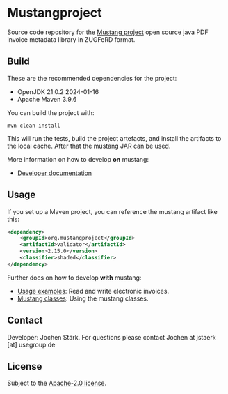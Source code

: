 
Mustangproject
=====

Source code repository for the [Mustang project](http://www.mustangproject.org/) open source java PDF invoice metadata library in ZUGFeRD format.

Build
-----

These are the recommended dependencies for the project:

 - OpenJDK 21.0.2 2024-01-16
 - Apache Maven 3.9.6

You can build the project with:

```shell
mvn clean install
```

This will run the tests, build the project artefacts, and install the artifacts to the local
cache. After that the mustang JAR can be used.

More information on how to develop **on** mustang:

 - [Developer documentation](https://github.com/ZUGFeRD/mustangproject/blob/master/doc/development_documentation.md)

Usage
-----

If you set up a Maven project, you can reference the mustang artifact like this:

```xml
<dependency>
    <groupId>org.mustangproject</groupId>
    <artifactId>validator</artifactId>
    <version>2.15.0</version>
    <classifier>shaded</classifier>
</dependency>
```

Further docs on how to develop **with** mustang:
 - [Usage examples](https://www.mustangproject.org/use/): Read and write electronic invoices.
 - [Mustang classes](https://www.mustangproject.org/invoice-class/): Using the mustang classes.

Contact
-----

Developer: Jochen Stärk. For questions please contact Jochen at jstaerk [at] usegroup.de

License
-----

Subject to the [Apache-2.0 license](http://www.apache.org/licenses/LICENSE-2.0.html).
